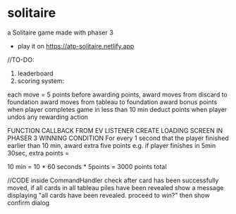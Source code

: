 # solitaire
a Solitaire game made with phaser 3
* play it on https://atp-solitaire.netlify.app
  
//TO-DO:
1. leaderboard
7. scoring system:

each move = 5 points
before awarding points,
award moves from discard to foundation
award moves from tableau to foundation
award bonus points when player completes game in less than 10 min
deduct points when player undos any rewarding action




FUNCTION CALLBACK FROM EV LISTENER
CREATE LOADING SCREEN IN PHASER 3
WINNING CONDITION
For every 1 second that the player finished earlier than 10 min, award extra five points
e.g. if player finishes in 5min 30sec, extra points = 

10 min = 10 * 60 seconds * 5points = 3000 points total

//CODE 
inside CommandHandler
check after card has been successfully moved, if
all cards in all tableau piles have been revealed
show a message displaying "all cards have been revealed. proceed to win?"
then show confirm dialog
